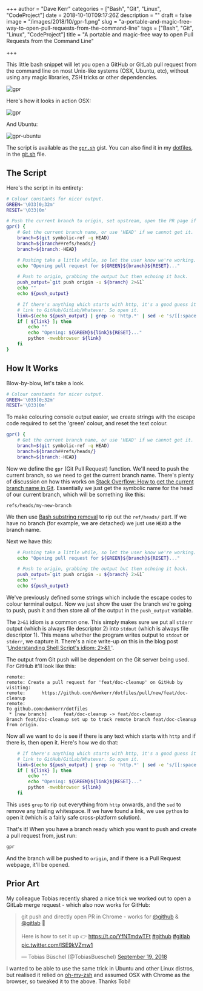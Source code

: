 +++
author = "Dave Kerr"
categories = ["Bash", "Git", "Linux", "CodeProject"]
date = 2018-10-10T09:17:26Z
description = ""
draft = false
image = "/images/2018/10/gpr-1.png"
slug = "a-portable-and-magic-free-way-to-open-pull-requests-from-the-command-line"
tags = ["Bash", "Git", "Linux", "CodeProject"]
title = "A portable and magic-free way to open Pull Requests from the Command Line"

+++


This little bash snippet will let you open a GitHub or GitLab pull request from the command line on most Unix-like systems (OSX, Ubuntu, etc), without using any magic libraries, ZSH tricks or other dependencies.

![gpr](/images/2018/10/gpr.png)

Here's how it looks in action OSX:

![gpr](/images/2018/10/gpr.gif)

And Ubuntu:

![gpr-ubuntu](/images/2018/10/gpr-ubuntu.gif)

The script is available as the [`gpr.sh`](https://gist.github.com/dwmkerr/bae3fdca2d7208ec5d0008911d79b47d) gist. You can also find it in my [dotfiles](https://github.com/dwmkerr/dotfiles), in the [git.sh](https://github.com/dwmkerr/dotfiles/blob/master/profile/git.sh) file.

## The Script

Here's the script in its entirety:

```bash
# Colour constants for nicer output.
GREEN='\033[0;32m'
RESET='\033[0m'

# Push the current branch to origin, set upstream, open the PR page if possible.
gpr() {
    # Get the current branch name, or use 'HEAD' if we cannot get it.
    branch=$(git symbolic-ref -q HEAD)
    branch=${branch##refs/heads/}
    branch=${branch:-HEAD}

    # Pushing take a little while, so let the user know we're working.
    echo "Opening pull request for ${GREEN}${branch}${RESET}..."

    # Push to origin, grabbing the output but then echoing it back.
    push_output=`git push origin -u ${branch} 2>&1`
    echo ""
    echo ${push_output}

    # If there's anything which starts with http, it's a good guess it'll be a
    # link to GitHub/GitLab/Whatever. So open it.
    link=$(echo ${push_output} | grep -o 'http.*' | sed -e 's/[[:space:]]*$//')
    if [ ${link} ]; then
        echo ""
        echo "Opening: ${GREEN}${link}${RESET}..."
        python -mwebbrowser ${link}
    fi
}
```

## How It Works

Blow-by-blow, let's take a look.

```bash
# Colour constants for nicer output.
GREEN='\033[0;32m'
RESET='\033[0m'
```

To make colouring console output easier, we create strings with the escape code required to set the 'green' colour, and reset the text colour.

```bash
gpr() {
    # Get the current branch name, or use 'HEAD' if we cannot get it.
    branch=$(git symbolic-ref -q HEAD)
    branch=${branch##refs/heads/}
    branch=${branch:-HEAD}
```

Now we define the `gpr` (Git Pull Request) function. We'll need to push the current branch, so we need to get the current branch name. There's plenty of discussion on how this works on [Stack Overflow: How to get the current branch name in Git](https://stackoverflow.com/questions/6245570/how-to-get-the-current-branch-name-in-git). Essentially we just get the symbolic name for the head of our current branch, which will be something like this:

```
refs/heads/my-new-branch
```

We then use [Bash substring removal](https://www.tldp.org/LDP/abs/html/string-manipulation.html) to rip out the `ref/heads/` part. If we have no branch (for example, we are detached) we just use `HEAD` a the branch name.

Next we have this:

```bash
    # Pushing take a little while, so let the user know we're working.
    echo "Opening pull request for ${GREEN}${branch}${RESET}..."

    # Push to origin, grabbing the output but then echoing it back.
    push_output=`git push origin -u ${branch} 2>&1`
    echo ""
    echo ${push_output}
```

We've previously defined some strings which include the escape codes to colour terminal output. Now we just show the user the branch we're going to push, push it and then store all of the output in the `push_output` variable.

The `2>&1` idiom is a common one. This simply makes sure we put all `stderr` output (which is always file descriptor 2) into `stdout` (which is always file descriptor 1). This means whether the program writes output to `stdout` or `stderr`, we capture it. There's a nice write-up on this in the blog post '[Understanding Shell Script's idiom: 2>&1
](https://www.brianstorti.com/understanding-shell-script-idiom-redirect/)'.

The output from Git push will be dependent on the Git server being used. For GitHub it'll look like this:

```
remote:
remote: Create a pull request for 'feat/doc-cleanup' on GitHub by visiting:
remote:      https://github.com/dwmkerr/dotfiles/pull/new/feat/doc-cleanup
remote:
To github.com:dwmkerr/dotfiles
 * [new branch]      feat/doc-cleanup -> feat/doc-cleanup
Branch feat/doc-cleanup set up to track remote branch feat/doc-cleanup from origin.
```

Now all we want to do is see if there is any text which starts with `http` and if there is, then open it. Here's how we do that:

```bash
    # If there's anything which starts with http, it's a good guess it'll be a
    # link to GitHub/GitLab/Whatever. So open it.
    link=$(echo ${push_output} | grep -o 'http.*' | sed -e 's/[[:space:]]*$//')
    if [ ${link} ]; then
        echo ""
        echo "Opening: ${GREEN}${link}${RESET}..."
        python -mwebbrowser ${link}
    fi
```

This uses `grep` to rip out everything from `http` onwards, and the `sed` to remove any trailing whitespace. If we have found a link, we use `python` to open it (which is a fairly safe cross-platform solution).

That's it! When you have a branch ready which you want to push and create a pull request from, just run:

```bash
gpr
```

And the branch will be pushed to `origin`, and if there is a Pull Request webpage, it'll be opened.

## Prior Art

My colleague Tobias recently shared a nice trick we worked out to open a GitLab merge request - which also now works for GitHub:

<blockquote class="twitter-tweet" data-lang="en"><p lang="en" dir="ltr">git push and directly open PR in Chrome - works for <a href="https://twitter.com/github?ref_src=twsrc%5Etfw">@github</a> &amp; <a href="https://twitter.com/gitlab?ref_src=twsrc%5Etfw">@gitlab</a> 🚀<br><br>Here is how to set it up 👉 <a href="https://t.co/YfNTmdwTFt">https://t.co/YfNTmdwTFt</a> <a href="https://twitter.com/hashtag/github?src=hash&amp;ref_src=twsrc%5Etfw">#github</a> <a href="https://twitter.com/hashtag/gitlab?src=hash&amp;ref_src=twsrc%5Etfw">#gitlab</a> <a href="https://t.co/ISE9kVZmw1">pic.twitter.com/ISE9kVZmw1</a></p>&mdash; Tobias Büschel (@TobiasBueschel) <a href="https://twitter.com/TobiasBueschel/status/1042452158430502915?ref_src=twsrc%5Etfw">September 19, 2018</a></blockquote>
<script async src="https://platform.twitter.com/widgets.js" charset="utf-8"></script>

I wanted to be able to use the same trick in Ubuntu and other Linux distros, but realised it relied on [oh-my-zsh](https://github.com/robbyrussell/oh-my-zsh) and assumed OSX with Chrome as the browser, so tweaked it to the above. Thanks Tobi!

